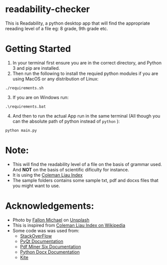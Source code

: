 # readability-checker
This is Readability, a python desktop app that will find the appropriate reeading level of a file eg: 8 grade, 9th grade etc.

# Getting Started
1) In your terminal first ensure you are in the correct directory, and Python 3 and pip are installed.
2) Then run the following to install the requied python modules if you are using MacOS or any distribution of Linux:
```
./requirements.sh
```
3) If you are on Windows run:
```
.\requirements.bat
```
4) And then to run the actual App run in the same terminal (All though you can the absolute path of python instead of `python` ):
```
python main.py
```

# Note:
- This will find the readability level of a file on the basis of grammar used. And **NOT** on the basis of scientific dificulty for instance.
- It is using the [Coleman Liau Index](https://en.wikipedia.org/wiki/Coleman%E2%80%93Liau_index)
- The sample folders contains some sample txt, pdf and docxs files that you might want to use.

# Acknowledgements:
- Photo by [Fallon Michael](https://unsplash.com/photos/qmlGWIaIgpo) on [Unsplash](https://unsplash.com/)
- This is inspired from [Coleman Liau Index on Wikipedia](https://en.wikipedia.org/wiki/Coleman%E2%80%93Liau_index)
- Some code was was used from:
  - [StackOverFlow](https://stackoverflow.com/questions/2349991/how-to-import-other-python-files)
  - [PyQt Documentation](https://doc.qt.io/qt.html#qt5)
  - [Pdf Miner Six Documentation](https://pdfminersix.readthedocs.io/en/latest/tutorial/composable.html)
  - [Python Docx Documentation](https://python-docx.readthedocs.io/en/latest/)
  - [Kite](https://www.kite.com/python/answers/how-to-check-the-type-of-a-file-in-python)
